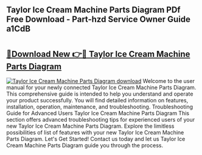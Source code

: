## Taylor Ice Cream Machine Parts Diagram PDf Free Download - Part-hzd Service Owner Guide a1CdB

# <h2><a href="http://dflz2r.blite.top/?on=Taylor+Ice+Cream+Machine+Parts+Diagram">🔗Download New 👉🔴 Taylor Ice Cream Machine Parts Diagram</a></h2>

[![Taylor Ice Cream Machine Parts Diagram download](https://i.imgur.com/lujVjoI.png)](http://dflz2r.blite.top/?on=Taylor+Ice+Cream+Machine+Parts+Diagram)
Welcome to the user manual for your newly connected Taylor Ice Cream Machine Parts Diagram. This comprehensive guide is intended to help you understand and operate your product successfully. You will find detailed information on features, installation, operation, maintenance, and troubleshooting. Troubleshooting Guide for Advanced Users Taylor Ice Cream Machine Parts Diagram This section offers advanced troubleshooting tips for experienced users of your new Taylor Ice Cream Machine Parts Diagram. Explore the limitless possibilities of list of features with your new Taylor Ice Cream Machine Parts Diagram. Let's Get Started! Contact us today and let us Taylor Ice Cream Machine Parts Diagram guide you through the process.

